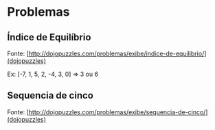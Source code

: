 
# Problemas

## Índice de Equilíbrio

Fonte: [http://dojopuzzles.com/problemas/exibe/indice-de-equilibrio/](dojopuzzles)


Ex:
[-7, 1, 5, 2, -4, 3, 0] => 3 ou 6

## Sequencia de cinco

Fonte: [http://dojopuzzles.com/problemas/exibe/sequencia-de-cinco/](dojopuzzles)
